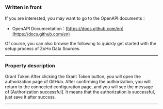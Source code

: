 ### Written in front
If you are interested, you may want to go to the OpenAPI documents：

- OpenAPI Documentation：[https://docs.github.com/en](https://docs.github.com/en)

Of course, you can also browse the following to quickly get started with the setup process of ZoHo Data Sources.

---

### Property description

Grant Token After clicking the Grant Token button, you will open the authorization page of GitHub. After confirming the authorization, you will return to the connected configuration page, and you will see the message of [Authorization successful]. It means that the authorization is successful, just save it after success.

---
